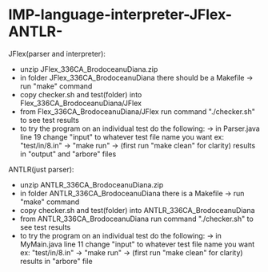# IMP-language-interpreter-JFlex-ANTLR-
JFlex(parser and interpreter):
  - unzip JFlex_336CA_BrodoceanuDiana.zip
  - in folder JFlex_336CA_BrodoceanuDiana there should be a Makefile -> run "make" command
  - copy checker.sh and test(folder) into Flex_336CA_BrodoceanuDiana/JFlex
  - from Flex_336CA_BrodoceanuDiana/JFlex run command "./checker.sh" to see test results
  - to try the program on an individual test do the following:
        -> in Parser.java line 19 change "input" to whatever test file name you want ex: "test/in/8.in"
        -> "make run"
        -> (first run "make clean" for clarity) results in "output" and "arbore" files
  
 ANTLR(just parser):
  - unzip ANTLR_336CA_BrodoceanuDiana.zip
  - in folder ANTLR_336CA_BrodoceanuDiana there is a Makefile -> run "make" command
  - copy checker.sh and test(folder) into ANTLR_336CA_BrodoceanuDiana
  - from ANTLR_336CA_BrodoceanuDiana run command "./checker.sh" to see test results
  - to try the program on an individual test do the following:
        -> in MyMain.java line 11 change "input" to whatever test file name you want ex: "test/in/8.in"
        -> "make run"
        -> (first run "make clean" for clarity) results in "arbore" file

